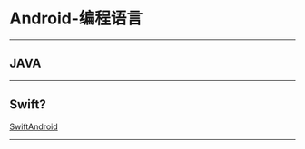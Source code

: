 # Android-编程语言

- - -

## JAVA

- - -

## Swift?

[SwiftAndroid](https://github.com/SwiftAndroid)

- - -


